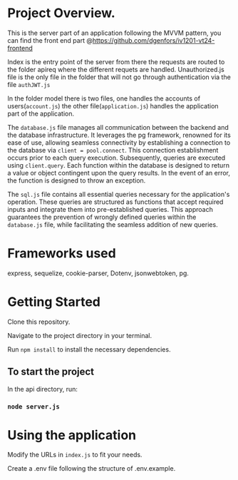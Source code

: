 # Project Overview.
This is the server part of an application following the MVVM pattern,
you can find the front end part @https://github.com/dgenfors/iv1201-vt24-frontend

Index is the entry point of the server from there the requests are routed to the folder apireq
where the different requets are handled. Unauthorized.js file is the only file in the folder that will not 
go through authentication via the file `authJWT.js`

In the folder model there is two files, one handles the accounts of users(`account.js`) the other file(`application.js`) 
handles the application part of the application.

The `database.js` file manages all communication between the backend and the database infrastructure. It leverages the pg framework, renowned for its ease of use, allowing seamless connectivity by establishing a connection to the database via `client = pool.connect`. This connection establishment occurs prior to each query execution. Subsequently, queries are executed using `client.query`. Each function within the database is designed to return a value or object contingent upon the query results. In the event of an error, the function is designed to throw an exception.

The `sql.js` file contains all essential queries necessary for the application's operation. These queries are structured as functions that accept required inputs and integrate them into pre-established queries. This approach guarantees the prevention of wrongly defined queries within the `database.js` file, while facilitating the seamless addition of new queries.

# Frameworks used
express,
sequelize,
cookie-parser,
Dotenv,
jsonwebtoken,
pg.
# Getting Started
Clone this repository.

Navigate to the project directory in your terminal.

Run `npm install` to install the necessary dependencies.

## To start the project

In the api directory, run:

### `node server.js`

# Using the application

Modify the URLs in `index.js` to fit your needs.

Create a .env file following the structure of .env.example.






